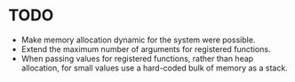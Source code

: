 TODO
====

* Make memory allocation dynamic for the system were possible.
* Extend the maximum number of arguments for registered functions.
* When passing values for registered functions, rather than heap allocation, for small values use a hard-coded bulk of memory as a stack.
